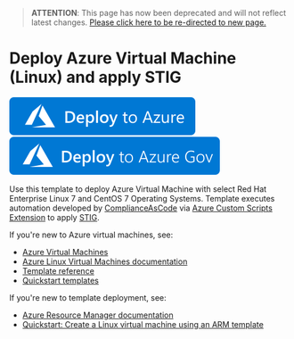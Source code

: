 > **ATTENTION**: This page has now been deprecated and will not reflect latest changes. [Please click here to be re-directed to new page.](https://docs.microsoft.com/en-us/azure/azure-government/documentation-government-stig-linux-vm)

# Deploy Azure Virtual Machine (Linux) and apply STIG

[![Deploy To Azure](https://raw.githubusercontent.com/Azure/azure-quickstart-templates/master/1-CONTRIBUTION-GUIDE/images/deploytoazure.svg?sanitize=true)](https://portal.azure.com/#create/Microsoft.Template/uri/https%3A%2F%2Fraw.githubusercontent.com%2FAzure%2Fato-toolkit%2Fmaster%2Fstig%2Flinux%2FmainTemplate.json/createUIDefinitionUri/https%3A%2F%2Fraw.githubusercontent.com%2FAzure%2Fato-toolkit%2Fmaster%2Fstig%2Flinux%2FcreateUiDefinition.json)
[![Deploy To Azure Gov](https://raw.githubusercontent.com/Azure/azure-quickstart-templates/master/1-CONTRIBUTION-GUIDE/images/deploytoazuregov.svg?sanitize=true)](https://portal.azure.us/#create/Microsoft.Template/uri/https%3A%2F%2Fraw.githubusercontent.com%2FAzure%2Fato-toolkit%2Fmaster%2Fstig%2Flinux%2FmainTemplate.json/createUIDefinitionUri/https%3A%2F%2Fraw.githubusercontent.com%2FAzure%2Fato-toolkit%2Fmaster%2Fstig%2Flinux%2FcreateUiDefinition.json)

Use this template to deploy Azure Virtual Machine with select Red Hat Enterprise Linux 7 and CentOS 7 Operating Systems. Template executes automation developed by [ComplianceAsCode](https://github.com/ComplianceAsCode/content) via [Azure Custom Scripts Extension](https://docs.microsoft.com/en-us/azure/virtual-machines/extensions/custom-script-linux) to apply [STIG](https://public.cyber.mil/stigs/).

If you're new to Azure virtual machines, see:

- [Azure Virtual Machines](https://azure.microsoft.com/services/virtual-machines/)
- [Azure Linux Virtual Machines documentation](https://docs.microsoft.com/azure/virtual-machines/linux/)
- [Template reference](https://docs.microsoft.com/azure/templates/microsoft.compute/allversions)
- [Quickstart templates](https://azure.microsoft.com/resources/templates/?resourceType=Microsoft.Compute&pageNumber=1&sort=Popular)

If you're new to template deployment, see:

- [Azure Resource Manager documentation](https://docs.microsoft.com/azure/azure-resource-manager/)
- [Quickstart: Create a Linux virtual machine using an ARM template](https://docs.microsoft.com/en-us/azure/virtual-machines/linux/quick-create-template)
